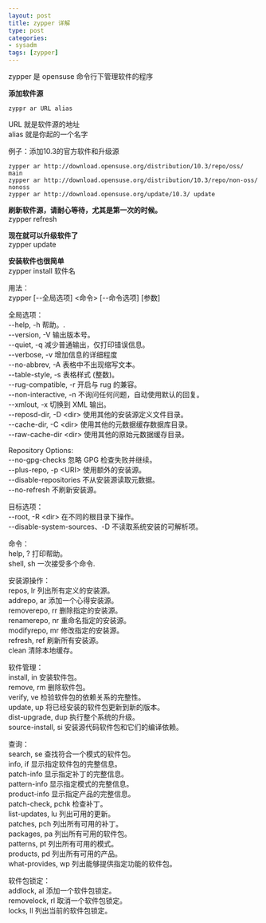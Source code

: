 ```yaml
---
layout: post
title: zypper 详解
type: post
categories:
- sysadm
tags: [zypper]
---
```


zypper 是 opensuse 命令行下管理软件的程序

<strong>添加软件源</strong>

```shell
zyppr ar URL alias
```

URL 就是软件源的地址<br />
alias 就是你起的一个名字<br />

<!--more-->

例子：添加10.3的官方软件和升级源

```console
zypper ar http://download.opensuse.org/distribution/10.3/repo/oss/ main
zypper ar http://download.opensuse.org/distribution/10.3/repo/non-oss/ nonoss
zypper ar http://download.opensuse.org/update/10.3/ update
```

<p><strong>刷新软件源，请耐心等待，尤其是第一次的时候。</strong><br />
zypper refresh</p>
<p><strong>现在就可以升级软件了</strong><br />
zypper update</p>
<p><strong>安装软件也很简单</strong><br />
zypper install 软件名</p>

<p>用法：<br />
zypper [--全局选项] &lt;命令&gt; [--命令选项] [参数]</p>
<p>全局选项：<br />
--help, -h 帮助。.<br />
--version, -V 输出版本号。<br />
--quiet, -q 减少普通输出，仅打印错误信息。<br />
--verbose, -v 增加信息的详细程度<br />
--no-abbrev, -A 表格中不出现缩写文本。<br />
--table-style, -s 表格样式 (整数)。<br />
--rug-compatible, -r 开启与 rug 的兼容。<br />
--non-interactive, -n 不询问任何问题，自动使用默认的回复。<br />
--xmlout, -x 切换到 XML 输出。<br />
--reposd-dir, -D &lt;dir&gt; 使用其他的安装源定义文件目录。<br />
--cache-dir, -C &lt;dir&gt; 使用其他的元数据缓存数据库目录。<br />
--raw-cache-dir &lt;dir&gt; 使用其他的原始元数据缓存目录。</p>
<p>Repository Options:<br />
--no-gpg-checks 忽略 GPG 检查失败并继续。<br />
--plus-repo, -p &lt;URI&gt; 使用额外的安装源。<br />
--disable-repositories 不从安装源读取元数据。<br />
--no-refresh 不刷新安装源。</p>
<p>目标选项：<br />
--root, -R &lt;dir&gt; 在不同的根目录下操作。<br />
--disable-system-sources、-D 不读取系统安装的可解析项。</p>
<p>命令：<br />
help, ? 打印帮助。<br />
shell, sh 一次接受多个命令.</p>
<p>安装源操作：<br />
repos, lr 列出所有定义的安装源。<br />
addrepo, ar 添加一个心得安装源。<br />
removerepo, rr 删除指定的安装源。<br />
renamerepo, nr 重命名指定的安装源。<br />
modifyrepo, mr 修改指定的安装源。<br />
refresh, ref 刷新所有安装源。<br />
clean 清除本地缓存。</p>
<p>软件管理：<br />
install, in 安装软件包。<br />
remove, rm 删除软件包。<br />
verify, ve 检验软件包的依赖关系的完整性。<br />
update, up 将已经安装的软件包更新到新的版本。<br />
dist-upgrade, dup 执行整个系统的升级。<br />
source-install, si 安装源代码软件包和它们的编译依赖。</p>
<p>查询：<br />
search, se 查找符合一个模式的软件包。<br />
info, if 显示指定软件包的完整信息。<br />
patch-info 显示指定补丁的完整信息。<br />
pattern-info 显示指定模式的完整信息。<br />
product-info 显示指定产品的完整信息。<br />
patch-check, pchk 检查补丁。<br />
list-updates, lu 列出可用的更新。<br />
patches, pch 列出所有可用的补丁。<br />
packages, pa 列出所有可用的软件包。<br />
patterns, pt 列出所有可用的模式。<br />
products, pd 列出所有可用的产品。<br />
what-provides, wp 列出能够提供指定功能的软件包。</p>
<p>软件包锁定：<br />
addlock, al 添加一个软件包锁定。<br />
removelock, rl 取消一个软件包锁定。<br />
locks, ll 列出当前的软件包锁定。</p>
</div>
</div>
